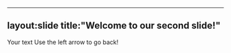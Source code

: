 ----
layout:slide
title:"Welcome to our second slide!"
---
Your text
Use the left arrow to go back!
